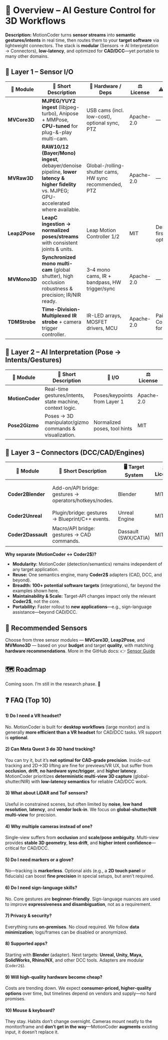 # 🔭 Overview – AI Gesture Control for 3D Workflows

**Description:**
MotionCoder turns **sensor streams** into **semantic gestures/intents** in real time, then routes them to your **target software** via lightweight connectors.
The stack is **modular** (Sensors → AI Interpretation → Connectors), **low-latency**, and optimized for **CAD/DCC**—yet portable to many other domains.

## 🎥 Layer 1 – Sensor I/O

| 🧩 **Module** | 📝 **Short Description**                                                                                                                    | 🔌 **Hardware / Deps**                                 | ⚖️ **License** | ⚠️ **Notes**                      | 🚦 **Status**         | 🔗 **Link** |
| ------------- | ------------------------------------------------------------------------------------------------------------------------------------------- | ------------------------------------------------------ | -------------- | --------------------------------- | --------------------- | ----------- |
| **MVCore3D**  | **MJPEG/YUY2 ingest** (libjpeg-turbo), Anipose + MMPose, **CPU-tuned** for plug-&-play multi-cam.                                           | USB cams (incl. low-cost), optional sync, PTZ          | Apache-2.0     | —                                 | 🟡 Planned            | coming soon |
| **MVRaw3D**   | **RAW10/12 (Bayer/Mono) ingest**, debayer/denoise pipeline, **lower latency & higher fidelity** vs. MJPEG; GPU-accelerated where available. | Global-/rolling-shutter cams, HW sync recommended, PTZ | Apache-2.0     | —                                 | 🟡 Planned            | coming soon |
| **Leap2Pose** | **LeapC ingestion → normalized poses/streams** with consistent joints & units.                                                              | Leap Motion Controller 1/2                             | MIT            | Desktop-first; VR optional.       | 🟢 Active             | coming soon |
| **MVMono3D**  | **Synchronized mono multi-cam** (global shutter), high occlusion robustness & precision; IR/NIR ready.                                      | 3–4 mono cams, IR + bandpass, HW trigger/sync          | Apache-2.0     | —                                 | 🟠 Targeted next year | coming soon |
| **TDMStrobe** | **Time-Division-Multiplexed IR strobe** + camera trigger controller.                                                                        | IR-LED arrays, MOSFET drivers, MCU                     | Apache-2.0     | Pairs with Core/Mono for NIR.     | 🟡 Planned            | coming soon |



## 🧠 Layer 2 – AI Interpretation (Pose → Intents/Gestures)

| 🧩 **Module**        | 📝 **Short Description**                                 | 🔁 **I/O**                  | ⚖️ **License** | ⚠️ **Notes** | 🚦 **Status**  | 🔗 **Link**                                                                   |
| -------------------- | --------------------------------------------------------- | ---------------------------- | -------------- | ------------ | -------------- | ------------------------------------------------------------------------------ |
| **MotionCoder**      | Real-time gestures/intents, state machine, context logic. | Poses/keypoints from Layer 1 | Apache-2.0     | —            | 🟡 In progress | [MotionCoder](https://github.com/xtanai/motioncoder) |
| **Pose2Gizmo**       | Poses → 3D manipulator/gizmo commands & visualization.    | Normalized poses, tool hints | MIT            | —            | 🟡 Planned     | coming soon   |

## 🔗 Layer 3 – Connectors (DCC/CAD/Engines)

| 🧩 **Module**           | 📝 **Short Description**                               | 🖥️ **Target System** | ⚖️ **License** | ⚠️ **Notes** | 🚦 **Status**                 | 🔗 **Link**                                                                         |
| ------------------------ | ------------------------------------------------------ | --------------------- | -------------- | ------------ | ----------------------------- | ------------------------------------------------------------------------------------ |
| **Coder2Blender**        | Add-on/API bridge: gestures → operators/hotkeys/nodes. | Blender               | MIT            | —            | 🟡 Research (API exploration) | coming soon  |
| **Coder2Unreal**         | Plugin/bridge: gestures → Blueprint/C++ events.        | Unreal Engine         | MIT            | —            | 🟡 Planned                    | coming soon   |
| **Coder2Dassault**       | Macro/API bridge: gestures → CAD commands.             | Dassault (SWX/CATIA)  | MIT            | —            | 🟠 Targeted for next year     | coming soon |


**Why separate (MotionCoder ↔ Coder2$)?**

* **Modularity:** MotionCoder (detection/semantics) remains independent of any target application.
* **Reuse:** One semantics engine, many **Coder2$** adapters (CAD, DCC, and beyond).
* **Breadth:** **100+ potential software targets** (integrations), far beyond the examples shown here.
* **Maintainability & Scale:** Target-API changes impact only the relevant **Coder2$**, not the core.
* **Portability:** Faster rollout to **new applications**—e.g., sign-language assistance—beyond CAD/DCC.



## 🎥 Recommended Sensors

Choose from three sensor modules — **MVCore3D**, **Leap2Pose**, and **MVMono3D** — based on your **budget** and target **quality**, with matching **hardware recommendations**. More in the GitHub docs: 👉 [Sensor Guide](https://github.com/xtanai/sensor-guide)


## 🗺️ Roadmap

Coming soon. I’m still in the research phase. 🚀


## ❓ FAQ (Top 10)

#### 1) Do I need a VR headset?
No. MotionCoder is built for **desktop workflows** (large monitor) and is generally **more efficient than a VR headset** for CAD/DCC tasks. VR support is **optional**.

#### 2) Can **Meta Quest 3** do 3D hand tracking?
You can try it, but it’s **not optimal for CAD-grade precision**. Inside-out tracking and 2D→3D lifting are fine for previews/VR UX, but suffer from **occlusion**, **drift**, **no hardware sync/trigger**, and **higher latency**.  
MotionCoder prioritizes **deterministic multi-view 3D capture** (global-shutter/NIR) with **low-latency semantics** for reliable CAD/DCC work.

#### 3) What about LiDAR and ToF sensors?
Useful in constrained scenes, but often limited by **noise**, **low hand resolution**, **latency**, and **vendor lock-in**. We focus on **global-shutter/NIR multi-view** for precision.

#### 4) Why multiple cameras instead of one?
Single-view suffers from **occlusion** and **scale/pose ambiguity**. Multi-view provides **stable 3D geometry**, **less drift**, and **higher intent confidence**—critical for CAD/DCC.

#### 5) Do I need markers or a glove?
No—tracking is **markerless**. Optional aids (e.g., a **2D touch panel** or fiducials) can boost **fine precision** in special setups, but aren’t required.

#### 6) Do I need sign-language skills?
No. Core gestures are **beginner-friendly**. Sign-language nuances are used to improve **expressiveness and disambiguation**, not as a requirement.

#### 7) Privacy & security?
Everything runs **on-premises**. No cloud required. We follow **data minimization**; logs/frames can be disabled or anonymized.

#### 8) Supported apps?
Starting with **Blender** (adapter). Next targets: **Unreal, Unity, Maya, SolidWorks, Rhino/NX**, and other DCC tools. Adapters are modular (`Coder2$`).

#### 9) Will high-quality hardware become cheap?
Costs are trending down. We expect **consumer-priced, higher-quality options** over time, but timelines depend on vendors and supply—no hard promises.

#### 10) Mouse & keyboard?
They stay. Habits don’t change overnight. Cameras mount neatly to the monitor/frame and **don’t get in the way**—MotionCoder **augments** existing input, it doesn’t replace it.


